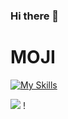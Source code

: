 ### Hi there 👋
# MOJI
[![My Skills](https://skillicons.dev/icons?i=js,html,css,react,cpp,python)](https://skillicons.dev)

![](http://github-profile-summary-cards.vercel.app/api/cards/repos-per-language?username=sakana-2&theme=dracula) !
